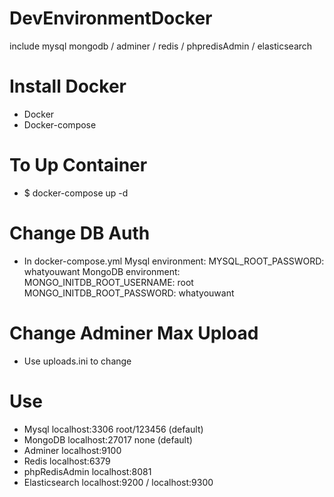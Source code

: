 # DevEnvironmentDocker
include mysql mongodb / adminer / redis / phpredisAdmin / elasticsearch

# Install Docker
 - Docker
 - Docker-compose

# To Up Container
 - $ docker-compose up -d

# Change DB Auth
 - In docker-compose.yml
   Mysql
   environment:
        MYSQL_ROOT_PASSWORD: whatyouwant
   MongoDB
   environment:
        MONGO_INITDB_ROOT_USERNAME: root
        MONGO_INITDB_ROOT_PASSWORD: whatyouwant

# Change Adminer Max Upload
 - Use uploads.ini to change

# Use
 - Mysql         localhost:3306   root/123456 (default)
 - MongoDB       localhost:27017  none        (default)
 - Adminer       localhost:9100
 - Redis         localhost:6379
 - phpRedisAdmin localhost:8081
 - Elasticsearch localhost:9200 / localhost:9300
